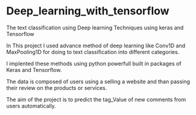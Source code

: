 # Deep_learning_with_tensorflow
The text classification using Deep learning Techniques using keras and Tensorflow

In This project I used advance method of deep learning like Conv1D and MaxPooling1D for doing to text classification into different categories.

I implented these methods using python powerfull built in packages of Keras and Tensorflow.

The data is composed of users using a selling a website and than passing their review on the products or services.

The aim of the project is to predict the tag_Value of new comments from users automatically.
